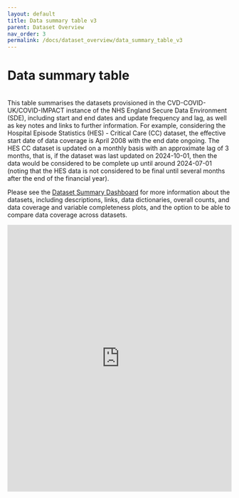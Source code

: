 ```yaml
---
layout: default
title: Data summary table v3
parent: Dataset Overview
nav_order: 3
permalink: /docs/dataset_overview/data_summary_table_v3
---
```


# Data summary table

<br>
This table summarises the datasets provisioned in the CVD-COVID-UK/COVID-IMPACT instance of the NHS England Secure Data Environment (SDE), including start and end dates and update frequency and lag, as well as key notes and links to further information. For example, considering the Hospital Episode Statistics (HES) - Critical Care (CC) dataset, the effective start date of data coverage is April 2008 with the end date ongoing. The HES CC dataset is updated on a monthly basis with an approximate lag of 3 months, that is, if the dataset was last updated on 2024-10-01, then the data would be considered to be complete up until around 2024-07-01 (noting that the HES data is not considered to be final until several months after the end of the financial year).

Please see the <a href="https://bhfdatasciencecentre.org/dashboard/" target="_blank">Dataset Summary Dashboard</a> for more information about the datasets, including descriptions, links, data dictionaries, overall counts, and data coverage and variable completeness plots, and the option to be able to compare data coverage across datasets.

<html lang="en">
<head>
  <meta charset="UTF-8">
  <meta name="viewport" content="width=device-width, initial-scale=1.0">
  <title>PDF Display</title>
</head>
<body>
  <embed src="https://bhfdsc.github.io/documentation/assets/images/Dataset_summary_table_20240930.pdf" type="application/pdf" width="100%" height="600px" />
</body>
</html>

